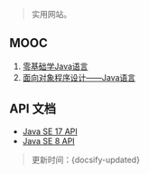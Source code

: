 > 实用网站。

## MOOC

1. [零基础学Java语言](https://www.icourse163.org/course/0809ZJU013-1001541001?outVendor=zw_mooc_pclszykctj_)
2. [面向对象程序设计——Java语言](https://www.icourse163.org/course/0809ZJU012-1001542001?outVendor=zw_mooc_pclszykctj_)

## API 文档

* [Java SE 17 API](https://docs.oracle.com/en/java/javase/17/docs/api/index.html)
* [Java SE 8 API](https://docs.oracle.com/javase/8/docs/api/)



> 更新时间：{docsify-updated}